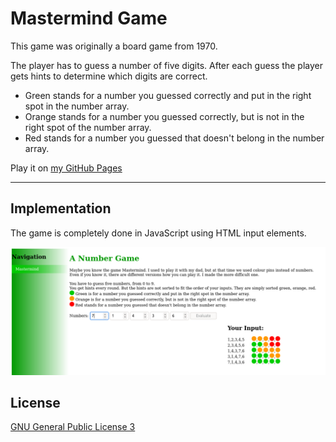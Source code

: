 # Mastermind Game
This game was originally a board game from 1970.

The player has to guess a number of five digits. After each guess the player gets hints to determine which digits are correct.
- Green stands for a number you guessed correctly and put in the right spot in the number array.
- Orange stands for a number you guessed correctly, but is not in the right spot of the number array.
- Red stands for a number you guessed that doesn't belong in the number array.

Play it on [my GitHub Pages](https://sarahlucke.github.io/playground/Mastermind/)

---
## Implementation

The game is completely done in JavaScript using HTML input elements.

![screenshot mastermind](screenshots/mastermind.png)

## License
[GNU General Public License 3](LICENSE)
